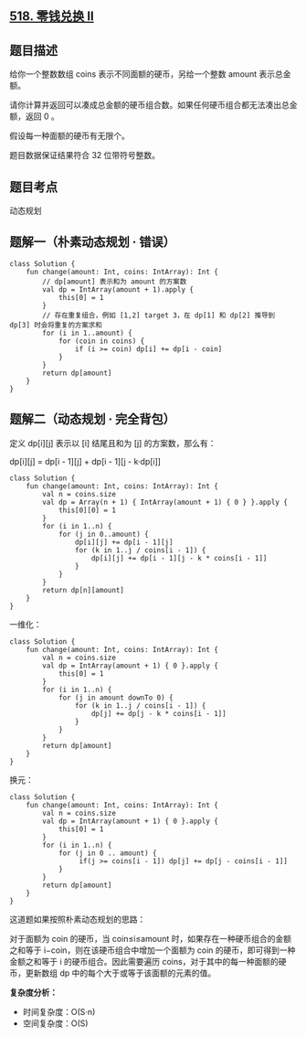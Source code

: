 ## [518. 零钱兑换 II](https://leetcode.cn/problems/coin-change-ii/description/)

## 题目描述

给你一个整数数组 coins 表示不同面额的硬币，另给一个整数 amount 表示总金额。

请你计算并返回可以凑成总金额的硬币组合数。如果任何硬币组合都无法凑出总金额，返回 0 。

假设每一种面额的硬币有无限个。 

题目数据保证结果符合 32 位带符号整数。

## 题目考点

动态规划

## 题解一（朴素动态规划 · 错误）
 
```
class Solution {
    fun change(amount: Int, coins: IntArray): Int {
        // dp[amount] 表示和为 amount 的方案数
        val dp = IntArray(amount + 1).apply {
            this[0] = 1
        }
        // 存在重复组合，例如 [1,2] target 3，在 dp[1] 和 dp[2] 推导到 dp[3] 时会将重复的方案求和
        for (i in 1..amount) {
            for (coin in coins) {
                if (i >= coin) dp[i] += dp[i - coin]
            }
        }
        return dp[amount]
    }
}
```

## 题解二（动态规划 · 完全背包）

定义 dp[i][j] 表示以 [i] 结尾且和为 [j] 的方案数，那么有：

dp[i][j] = dp[i - 1][j] + dp[i - 1][j - k·dp[i]]

```
class Solution {
    fun change(amount: Int, coins: IntArray): Int {
        val n = coins.size
        val dp = Array(n + 1) { IntArray(amount + 1) { 0 } }.apply {
            this[0][0] = 1
        }
        for (i in 1..n) {
            for (j in 0..amount) {
                dp[i][j] += dp[i - 1][j]
                for (k in 1..j / coins[i - 1]) {
                    dp[i][j] += dp[i - 1][j - k * coins[i - 1]]
                }
            }
        }
        return dp[n][amount]
    }
}
```

一维化：

```
class Solution {
    fun change(amount: Int, coins: IntArray): Int {
        val n = coins.size
        val dp = IntArray(amount + 1) { 0 }.apply {
            this[0] = 1
        }
        for (i in 1..n) {
            for (j in amount downTo 0) {
                for (k in 1..j / coins[i - 1]) {
                    dp[j] += dp[j - k * coins[i - 1]]
                }
            }
        }
        return dp[amount]
    }
}
```

换元：

```
class Solution {
    fun change(amount: Int, coins: IntArray): Int {
        val n = coins.size
        val dp = IntArray(amount + 1) { 0 }.apply {
            this[0] = 1
        }
        for (i in 1..n) {
            for (j in 0 .. amount) {
                 if(j >= coins[i - 1]) dp[j] += dp[j - coins[i - 1]]
            }
        }
        return dp[amount]
    }
}
```

这道题如果按照朴素动态规划的思路：

对于面额为 coin 的硬币，当 coin≤i≤amount 时，如果存在一种硬币组合的金额之和等于 i−coin，则在该硬币组合中增加一个面额为 coin 的硬币，即可得到一种金额之和等于 i 的硬币组合。因此需要遍历 coins，对于其中的每一种面额的硬币，更新数组 dp 中的每个大于或等于该面额的元素的值。


**复杂度分析：**

- 时间复杂度：O(S·n)
- 空间复杂度：O(S) 
